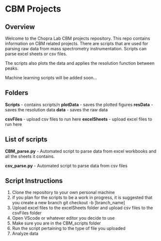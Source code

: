 # CBM Projects

## Overview

Welcome to the Chopra Lab CBM projects repository. This repo contains information on CBM related projects. There are scripts that are used for parsing raw data from mass spectrometry instrumentation. Scripts can parse excel sheets or csv files. 

The scripts also plots the data and applies the resolution function between peaks. 

Machine learning scripts will be added soon...

## Folders

**Scripts**  - contains scripts/n
**plotData** - saves the plotted figures
**resData** - saves the resolution data
**data** - saves the raw data 

**csvFiles** - upload csv files to run here
**excelSheets** - upload excel files to run here


## List of scripts
**CBM_parse.py**  - Automated script to parse data from excel workbooks and all the sheets it contains. 

**csv_parse.py** - Automated script to parse data from csv files

## Script Instructions

1. Clone the repository to your own personal machine
2. if you plan for the scripts to be a work in progress, it is suggested that you create a new branch
git checkout -b [branch_name]
3. Upload excel files to the excelSheets folder and upload csv files to the csvFiles folder 
4. Open VScode or whatever editor you decide to use
5. Make sure you are in the CBM_scripts folder
6. Run the script pertaining to the type of file you uploaded
7. Analyze data
